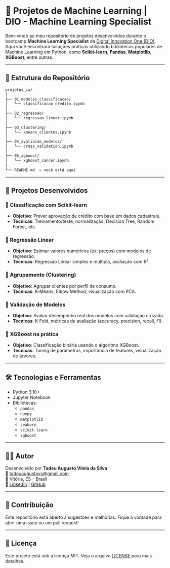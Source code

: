 
# 🤖 Projetos de Machine Learning | DIO - Machine Learning Specialist

Bem-vindo ao meu repositório de projetos desenvolvidos durante o bootcamp **Machine Learning Specialist** da [Digital Innovation One (DIO)](https://www.dio.me/). Aqui você encontrará soluções práticas utilizando bibliotecas populares de Machine Learning em Python, como **Scikit-learn**, **Pandas**, **Matplotlib**, **XGBoost**, entre outras.

---

## 📁 Estrutura do Repositório

```bash
projetos_ia/
│
├── 01_modelos_classificacao/
│   └── classificacao_credito.ipynb
│
├── 02_regressao/
│   └── regressao_linear.ipynb
│
├── 03_clustering/
│   └── kmeans_clientes.ipynb
│
├── 04_avaliacao_modelos/
│   └── cross_validation.ipynb
│
├── 05_xgboost/
│   └── xgboost_cancer.ipynb
│
└── README.md  ← você está aqui
```

---

## 🚀 Projetos Desenvolvidos

### 📌 Classificação com Scikit-learn
- **Objetivo**: Prever aprovação de crédito com base em dados cadastrais.
- **Técnicas**: Treinamento/teste, normalização, Decision Tree, Random Forest, etc.

### 📌 Regressão Linear
- **Objetivo**: Estimar valores numéricos (ex: preços) com modelos de regressão.
- **Técnicas**: Regressão Linear simples e múltipla, avaliação com R².

### 📌 Agrupamento (Clustering)
- **Objetivo**: Agrupar clientes por perfil de consumo.
- **Técnicas**: K-Means, Elbow Method, visualização com PCA.

### 📌 Validação de Modelos
- **Objetivo**: Avaliar desempenho real dos modelos com validação cruzada.
- **Técnicas**: K-Fold, métricas de avaliação (accuracy, precision, recall, f1).

### 📌 XGBoost na prática
- **Objetivo**: Classificação binária usando o algoritmo XGBoost.
- **Técnicas**: Tuning de parâmetros, importância de features, visualização de árvores.

---

## 🛠️ Tecnologias e Ferramentas

- Python 3.10+
- Jupyter Notebook
- Bibliotecas:
  - `pandas`
  - `numpy`
  - `matplotlib`
  - `seaborn`
  - `scikit-learn`
  - `xgboost`

---

## 👨‍💻 Autor

Desenvolvido por **Tadeu Augusto Vilela da Silva**  
📧 tadeuaugustovs@gmail.com  
📍 Vitória, ES – Brasil  
🔗 [LinkedIn](https://www.linkedin.com/in/tadeuaugustovs) | [GitHub](https://github.com/tadeuaugustovs)

---

## 🌟 Contribuição

Este repositório está aberto a sugestões e melhorias. Fique à vontade para abrir uma issue ou um pull request!

---

## 📜 Licença

Este projeto está sob a licença MIT. Veja o arquivo [LICENSE](LICENSE) para mais detalhes.
